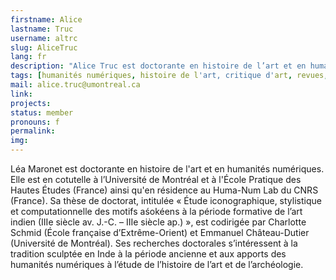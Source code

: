 ```yaml
---
firstname: Alice
lastname: Truc
username: altrc
slug: AliceTruc
lang: fr
description: "Alice Truc est doctorante en histoire de l’art et en humanités numériques, en cotutelle à l’Université de Montréal et à l'Université Rennes 2 (France)."
tags: [humanités numériques, histoire de l'art, critique d'art, revues, études visuelles]
mail: alice.truc@umontreal.ca
link:
projects: 
status: member
pronouns: f
permalink: 
img: 
---
```


Léa Maronet est doctorante en histoire de l'art et en humanités numériques. Elle est en cotutelle à l’Université de Montréal et à l'École Pratique des Hautes Études (France) ainsi qu'en résidence au Huma-Num Lab du CNRS (France). Sa thèse de doctorat, intitulée « Étude iconographique, stylistique et computationnelle des motifs aśokéens à la période formative de l’art indien (IIIe siècle av. J.-C. – IIIe siècle ap.) », est codirigée par Charlotte Schmid (École française d’Extrême-Orient) et Emmanuel Château-Dutier (Université de Montréal). Ses recherches doctorales s’intéressent à la tradition sculptée en Inde à la période ancienne et aux apports des humanités numériques à l’étude de l’histoire de l’art et de l’archéologie.
